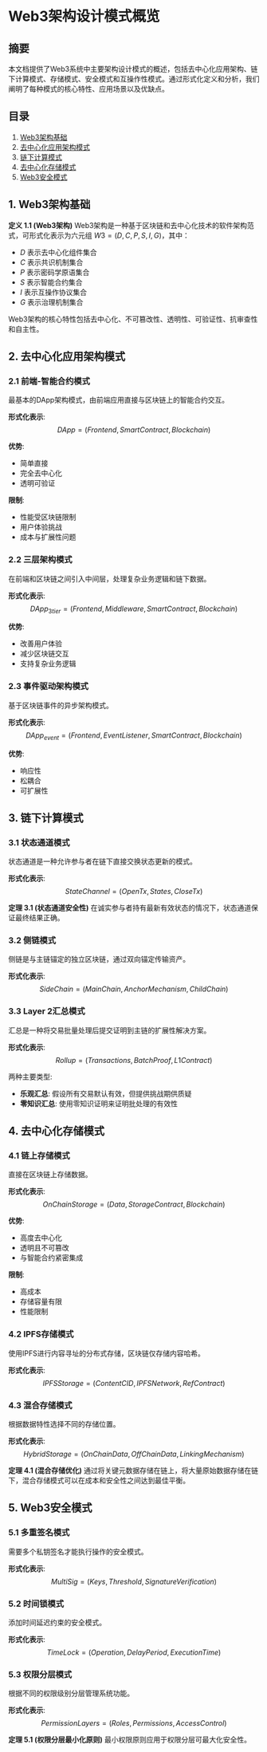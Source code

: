 # Web3架构设计模式概览

## 摘要

本文档提供了Web3系统中主要架构设计模式的概述，包括去中心化应用架构、链下计算模式、存储模式、安全模式和互操作性模式。通过形式化定义和分析，我们阐明了每种模式的核心特性、应用场景以及优缺点。

## 目录

1. [Web3架构基础](#1-web3架构基础)
2. [去中心化应用架构模式](#2-去中心化应用架构模式)
3. [链下计算模式](#3-链下计算模式)
4. [去中心化存储模式](#4-去中心化存储模式)
5. [Web3安全模式](#5-web3安全模式)

## 1. Web3架构基础

**定义 1.1 (Web3架构)** Web3架构是一种基于区块链和去中心化技术的软件架构范式，可形式化表示为六元组 $W3 = (D, C, P, S, I, G)$，其中：

- $D$ 表示去中心化组件集合
- $C$ 表示共识机制集合
- $P$ 表示密码学原语集合
- $S$ 表示智能合约集合
- $I$ 表示互操作协议集合
- $G$ 表示治理机制集合

Web3架构的核心特性包括去中心化、不可篡改性、透明性、可验证性、抗审查性和自主性。

## 2. 去中心化应用架构模式

### 2.1 前端-智能合约模式

最基本的DApp架构模式，由前端应用直接与区块链上的智能合约交互。

**形式化表示**:
$$DApp = (Frontend, SmartContract, Blockchain)$$

**优势**:

- 简单直接
- 完全去中心化
- 透明可验证

**限制**:

- 性能受区块链限制
- 用户体验挑战
- 成本与扩展性问题

### 2.2 三层架构模式

在前端和区块链之间引入中间层，处理复杂业务逻辑和链下数据。

**形式化表示**:
$$DApp_{3tier} = (Frontend, Middleware, SmartContract, Blockchain)$$

**优势**:

- 改善用户体验
- 减少区块链交互
- 支持复杂业务逻辑

### 2.3 事件驱动架构模式

基于区块链事件的异步架构模式。

**形式化表示**:
$$DApp_{event} = (Frontend, EventListener, SmartContract, Blockchain)$$

**优势**:

- 响应性
- 松耦合
- 可扩展性

## 3. 链下计算模式

### 3.1 状态通道模式

状态通道是一种允许参与者在链下直接交换状态更新的模式。

**形式化表示**:
$$StateChannel = (OpenTx, States, CloseTx)$$

**定理 3.1 (状态通道安全性)** 在诚实参与者持有最新有效状态的情况下，状态通道保证最终结果正确。

### 3.2 侧链模式

侧链是与主链锚定的独立区块链，通过双向锚定传输资产。

**形式化表示**:
$$SideChain = (MainChain, AnchorMechanism, ChildChain)$$

### 3.3 Layer 2汇总模式

汇总是一种将交易批量处理后提交证明到主链的扩展性解决方案。

**形式化表示**:
$$Rollup = (Transactions, BatchProof, L1Contract)$$

两种主要类型:

- **乐观汇总**: 假设所有交易默认有效，但提供挑战期供质疑
- **零知识汇总**: 使用零知识证明来证明批处理的有效性

## 4. 去中心化存储模式

### 4.1 链上存储模式

直接在区块链上存储数据。

**形式化表示**:
$$OnChainStorage = (Data, StorageContract, Blockchain)$$

**优势**:

- 高度去中心化
- 透明且不可篡改
- 与智能合约紧密集成

**限制**:

- 高成本
- 存储容量有限
- 性能限制

### 4.2 IPFS存储模式

使用IPFS进行内容寻址的分布式存储，区块链仅存储内容哈希。

**形式化表示**:
$$IPFSStorage = (ContentCID, IPFSNetwork, RefContract)$$

### 4.3 混合存储模式

根据数据特性选择不同的存储位置。

**形式化表示**:
$$HybridStorage = (OnChainData, OffChainData, LinkingMechanism)$$

**定理 4.1 (混合存储优化)** 通过将关键元数据存储在链上，将大量原始数据存储在链下，混合存储模式可以在成本和安全性之间达到最佳平衡。

## 5. Web3安全模式

### 5.1 多重签名模式

需要多个私钥签名才能执行操作的安全模式。

**形式化表示**:
$$MultiSig = (Keys, Threshold, SignatureVerification)$$

### 5.2 时间锁模式

添加时间延迟约束的安全模式。

**形式化表示**:
$$TimeLock = (Operation, DelayPeriod, ExecutionTime)$$

### 5.3 权限分层模式

根据不同的权限级别分层管理系统功能。

**形式化表示**:
$$PermissionLayers = (Roles, Permissions, AccessControl)$$

**定理 5.1 (权限分层最小化原则)** 最小权限原则应用于权限分层可最大化安全性。
